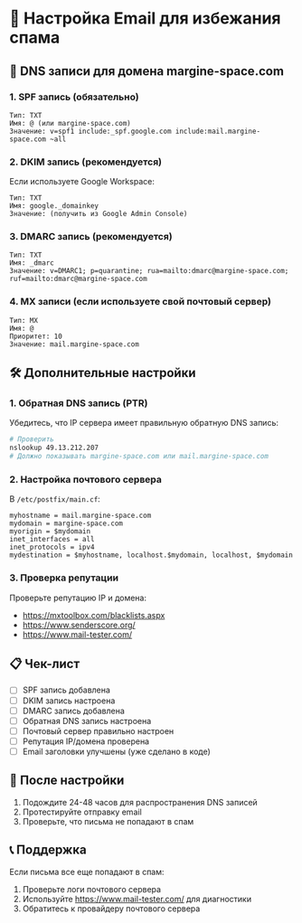 # 📧 Настройка Email для избежания спама

## 🔧 DNS записи для домена margine-space.com

### 1. SPF запись (обязательно)
```
Тип: TXT
Имя: @ (или margine-space.com)
Значение: v=spf1 include:_spf.google.com include:mail.margine-space.com ~all
```

### 2. DKIM запись (рекомендуется)
Если используете Google Workspace:
```
Тип: TXT
Имя: google._domainkey
Значение: (получить из Google Admin Console)
```

### 3. DMARC запись (рекомендуется)
```
Тип: TXT
Имя: _dmarc
Значение: v=DMARC1; p=quarantine; rua=mailto:dmarc@margine-space.com; ruf=mailto:dmarc@margine-space.com
```

### 4. MX записи (если используете свой почтовый сервер)
```
Тип: MX
Имя: @
Приоритет: 10
Значение: mail.margine-space.com
```

## 🛠️ Дополнительные настройки

### 1. Обратная DNS запись (PTR)
Убедитесь, что IP сервера имеет правильную обратную DNS запись:
```bash
# Проверить
nslookup 49.13.212.207
# Должно показывать margine-space.com или mail.margine-space.com
```

### 2. Настройка почтового сервера
В `/etc/postfix/main.cf`:
```
myhostname = mail.margine-space.com
mydomain = margine-space.com
myorigin = $mydomain
inet_interfaces = all
inet_protocols = ipv4
mydestination = $myhostname, localhost.$mydomain, localhost, $mydomain
```

### 3. Проверка репутации
Проверьте репутацию IP и домена:
- https://mxtoolbox.com/blacklists.aspx
- https://www.senderscore.org/
- https://www.mail-tester.com/

## 📋 Чек-лист

- [ ] SPF запись добавлена
- [ ] DKIM запись настроена
- [ ] DMARC запись добавлена
- [ ] Обратная DNS запись настроена
- [ ] Почтовый сервер правильно настроен
- [ ] Репутация IP/домена проверена
- [ ] Email заголовки улучшены (уже сделано в коде)

## 🚀 После настройки

1. Подождите 24-48 часов для распространения DNS записей
2. Протестируйте отправку email
3. Проверьте, что письма не попадают в спам

## 📞 Поддержка

Если письма все еще попадают в спам:
1. Проверьте логи почтового сервера
2. Используйте https://www.mail-tester.com/ для диагностики
3. Обратитесь к провайдеру почтового сервера
